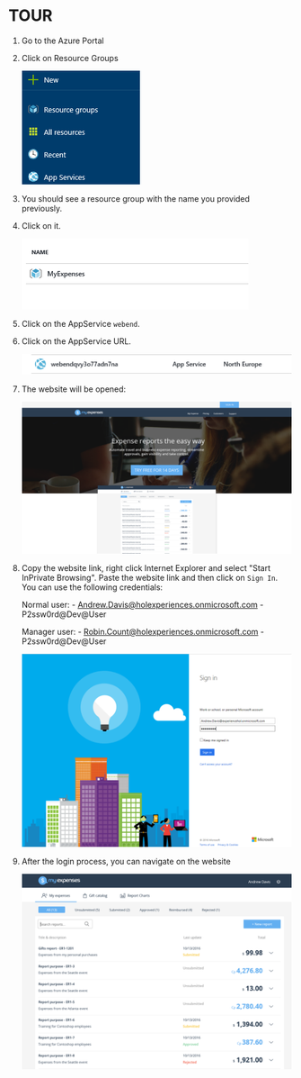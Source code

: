 <page title="TOUR"/>

TOUR
====

1. Go to the Azure Portal 
2. Click on Resource Groups

    ![](img/tour.1.png)

3. You should see a resource group with the name you provided previously.  
4. Click on it.  

    ![](img/tour.2.png)

5. Click on the AppService `webend`.  
6. Click on the AppService URL. 

    ![](img/tour.3.png)

7. The website will be opened:

    ![](img/tour.4.png)

8. Copy the website link, right click Internet Explorer and select "Start InPrivate Browsing". Paste the website link and then click on `Sign In`. You can use the following credentials:

    Normal user:
        - Andrew.Davis@holexperiences.onmicrosoft.com
        - P2ssw0rd@Dev@User
    
    Manager  user:
        - Robin.Count@holexperiences.onmicrosoft.com
        - P2ssw0rd@Dev@User

     ![](img/tour.5.png)

9. After the login process, you can navigate on the website 

     ![](img/tour.6.png)

